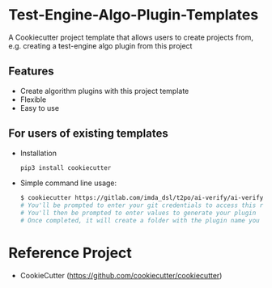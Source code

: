 # Test-Engine-Algo-Plugin-Templates

A Cookiecutter project template that allows users to create projects from, e.g. creating a test-engine algo plugin from this project

## Features
- Create algorithm plugins with this project template
- Flexible
- Easy to use

## For users of existing templates

- Installation
  ```bash
  pip3 install cookiecutter
  ```

- Simple command line usage:

  ```bash
  $ cookiecutter https://gitlab.com/imda_dsl/t2po/ai-verify/ai-verify-test-engine/test-engine-algo-plugin-template
  # You'll be prompted to enter your git credentials to access this repository
  # You'll then be prompted to enter values to generate your plugin
  # Once completed, it will create a folder with the plugin name you defined in your current working directory
  ```
  
# Reference Project
  - CookieCutter (https://github.com/cookiecutter/cookiecutter)